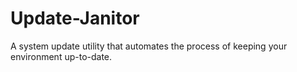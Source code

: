 # Update-Janitor
A system update utility that automates the process of keeping your environment up-to-date.

